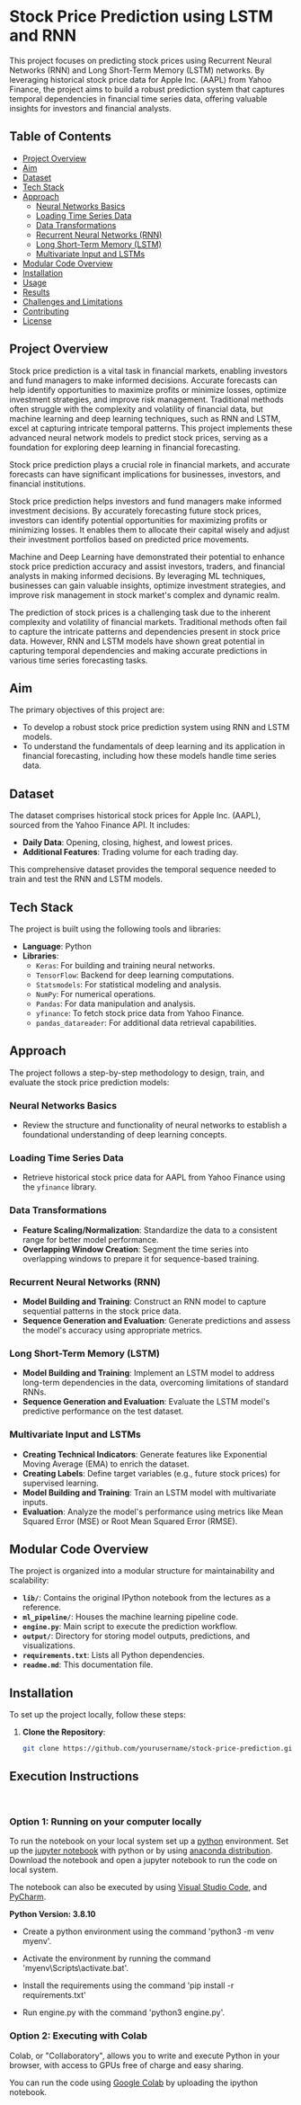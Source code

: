 # Stock Price Prediction using LSTM and RNN

This project focuses on predicting stock prices using Recurrent Neural Networks (RNN) and Long Short-Term Memory (LSTM) networks. By leveraging historical stock price data for Apple Inc. (AAPL) from Yahoo Finance, the project aims to build a robust prediction system that captures temporal dependencies in financial time series data, offering valuable insights for investors and financial analysts.

## Table of Contents
- [Project Overview](#project-overview)
- [Aim](#aim)
- [Dataset](#dataset)
- [Tech Stack](#tech-stack)
- [Approach](#approach)
  - [Neural Networks Basics](#neural-networks-basics)
  - [Loading Time Series Data](#loading-time-series-data)
  - [Data Transformations](#data-transformations)
  - [Recurrent Neural Networks (RNN)](#recurrent-neural-networks-rnn)
  - [Long Short-Term Memory (LSTM)](#long-short-term-memory-lstm)
  - [Multivariate Input and LSTMs](#multivariate-input-and-lstms)
- [Modular Code Overview](#modular-code-overview)
- [Installation](#installation)
- [Usage](#usage)
- [Results](#results)
- [Challenges and Limitations](#challenges-and-limitations)
- [Contributing](#contributing)
- [License](#license)

## Project Overview
Stock price prediction is a vital task in financial markets, enabling investors and fund managers to make informed decisions. Accurate forecasts can help identify opportunities to maximize profits or minimize losses, optimize investment strategies, and improve risk management. Traditional methods often struggle with the complexity and volatility of financial data, but machine learning and deep learning techniques, such as RNN and LSTM, excel at capturing intricate temporal patterns. This project implements these advanced neural network models to predict stock prices, serving as a foundation for exploring deep learning in financial forecasting.

Stock price prediction plays a crucial role in financial markets, and accurate forecasts can have significant implications for businesses, investors, and financial institutions. 

Stock price prediction helps investors and fund managers make informed investment decisions. By accurately forecasting future stock prices, investors can identify potential opportunities for maximizing profits or minimizing losses. It enables them to allocate their capital wisely and adjust their investment portfolios based on predicted price movements.

Machine and Deep Learning have demonstrated their potential to enhance stock price prediction accuracy and assist investors, traders, and financial analysts in making informed decisions. By leveraging ML techniques, businesses can gain valuable insights, optimize investment strategies, and improve risk management in stock market's complex and dynamic realm.

The prediction of stock prices is a challenging task due to the inherent complexity and volatility of financial markets. Traditional methods often fail to capture the intricate patterns and dependencies present in stock price data. However, RNN and LSTM models have shown great potential in capturing temporal dependencies and making accurate predictions in various time series forecasting tasks.

## Aim
The primary objectives of this project are:
- To develop a robust stock price prediction system using RNN and LSTM models.
- To understand the fundamentals of deep learning and its application in financial forecasting, including how these models handle time series data.

## Dataset
The dataset comprises historical stock prices for Apple Inc. (AAPL), sourced from the Yahoo Finance API. It includes:
- **Daily Data**: Opening, closing, highest, and lowest prices.
- **Additional Features**: Trading volume for each trading day.

This comprehensive dataset provides the temporal sequence needed to train and test the RNN and LSTM models.

## Tech Stack
The project is built using the following tools and libraries:
- **Language**: Python
- **Libraries**:
  - `Keras`: For building and training neural networks.
  - `TensorFlow`: Backend for deep learning computations.
  - `Statsmodels`: For statistical modeling and analysis.
  - `NumPy`: For numerical operations.
  - `Pandas`: For data manipulation and analysis.
  - `yfinance`: To fetch stock price data from Yahoo Finance.
  - `pandas_datareader`: For additional data retrieval capabilities.

## Approach
The project follows a step-by-step methodology to design, train, and evaluate the stock price prediction models:

### Neural Networks Basics
- Review the structure and functionality of neural networks to establish a foundational understanding of deep learning concepts.

### Loading Time Series Data
- Retrieve historical stock price data for AAPL from Yahoo Finance using the `yfinance` library.

### Data Transformations
- **Feature Scaling/Normalization**: Standardize the data to a consistent range for better model performance.
- **Overlapping Window Creation**: Segment the time series into overlapping windows to prepare it for sequence-based training.

### Recurrent Neural Networks (RNN)
- **Model Building and Training**: Construct an RNN model to capture sequential patterns in the stock price data.
- **Sequence Generation and Evaluation**: Generate predictions and assess the model's accuracy using appropriate metrics.

### Long Short-Term Memory (LSTM)
- **Model Building and Training**: Implement an LSTM model to address long-term dependencies in the data, overcoming limitations of standard RNNs.
- **Sequence Generation and Evaluation**: Evaluate the LSTM model's predictive performance on the test dataset.

### Multivariate Input and LSTMs
- **Creating Technical Indicators**: Generate features like Exponential Moving Average (EMA) to enrich the dataset.
- **Creating Labels**: Define target variables (e.g., future stock prices) for supervised learning.
- **Model Building and Training**: Train an LSTM model with multivariate inputs.
- **Evaluation**: Analyze the model's performance using metrics like Mean Squared Error (MSE) or Root Mean Squared Error (RMSE).

## Modular Code Overview
The project is organized into a modular structure for maintainability and scalability:
- **`lib/`**: Contains the original IPython notebook from the lectures as a reference.
- **`ml_pipeline/`**: Houses the machine learning pipeline code.
- **`engine.py`**: Main script to execute the prediction workflow.
- **`output/`**: Directory for storing model outputs, predictions, and visualizations.
- **`requirements.txt`**: Lists all Python dependencies.
- **`readme.md`**: This documentation file.

## Installation
To set up the project locally, follow these steps:
1. **Clone the Repository**:
   ```bash
   git clone https://github.com/yourusername/stock-price-prediction.git


## **Execution Instructions**
<br>
 
### Option 1: Running on your computer locally
 
To run the notebook on your local system set up a [python](https://www.python.org/) environment. Set up the [jupyter notebook](https://jupyter.org/install) with python or by using [anaconda distribution](https://anaconda.org/anaconda/jupyter). Download the notebook and open a jupyter notebook to run the code on local system.
 
The notebook can also be executed by using [Visual Studio Code](https://code.visualstudio.com/), and [PyCharm](https://www.jetbrains.com/pycharm/).

**Python Version: 3.8.10**

* Create a python environment using the command 'python3 -m venv myenv'.

* Activate the environment by running the command 'myenv\Scripts\activate.bat'.

* Install the requirements using the command 'pip install -r requirements.txt'

* Run engine.py with the command 'python3 engine.py'.
 

 
### Option 2: Executing with Colab
Colab, or "Collaboratory", allows you to write and execute Python in your browser, with access to GPUs free of charge and easy sharing.
 
You can run the code using [Google Colab](https://colab.research.google.com/) by uploading the ipython notebook. 
